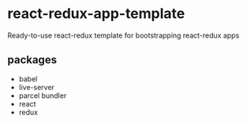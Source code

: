 # react-redux-app-template
Ready-to-use react-redux template for bootstrapping react-redux apps

## packages
- babel
- live-server
- parcel bundler
- react
- redux
